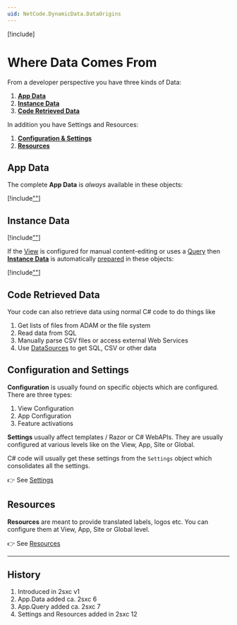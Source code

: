 ```yaml
---
uid: NetCode.DynamicData.DataOrigins
---
```


[!include[](~/pages/basics/stack/_shared-float-summary.md)]
<style>.context-box-summary .data-all, .context-box-summary .prepare-all { visibility: visible; } </style>

# Where Data Comes From

From a developer perspective you have three kinds of Data:

1. **[App Data](#app-data)**
1. **[Instance Data](#instance-data)**
1. **[Code Retrieved Data](#code-retrieved-data)**

In addition you have Settings and Resources: 

1. **[Configuration & Settings](#configuration-and-settings)**
1. **[Resources](#resources)**

## App Data

The complete **App Data** is _always_ available in these objects:

[!include[""](../dynamic-code/_include-app-objects.md)]


## Instance Data

[!include[""](../dynamic-data/_include-data-origins.md)]


If the [View](xref:Basics.App.Views.Index) is configured for manual content-editing or uses a [Query](xref:Basics.Query.Index) then
**[Instance Data](xref:Basics.Data.Instance.Index)** is automatically [prepared](xref:Basics.Prepare.Index) in these objects:

[!include[""](../dynamic-code/_include-instance-data.md)]


## Code Retrieved Data

Your code can also retrieve data using normal C# code to do things like

1. Get lists of files from ADAM or the file system
1. Read data from SQL
1. Manually parse CSV files or access external Web Services
1. Use [DataSources](xref:NetCode.DataSources.Index) to get SQL, CSV or other data

## Configuration and Settings

**Configuration** is usually found on specific objects which are configured. 
There are three types:

1. View Configuration
1. App Configuration
1. Feature activations

**Settings** usually affect templates / Razor or C# WebAPIs. 
They are usually configured at various levels like on the View, App, Site or Global. 

C# code will usually get these settings from the `Settings` object which consolidates all the settings. 

👉 See [Settings](xref:NetCode.DynamicCode.Objects.Settings)

## Resources

**Resources** are meant to provide translated labels, logos etc. 
You can configure them at View, App, Site or Global level. 

👉 See [Resources](xref:NetCode.DynamicCode.Objects.Resources)

---


## History

1. Introduced in 2sxc v1
1. App.Data added ca. 2sxc 6
1. App.Query added ca. 2sxc 7
1. Settings and Resources added in 2sxc 12